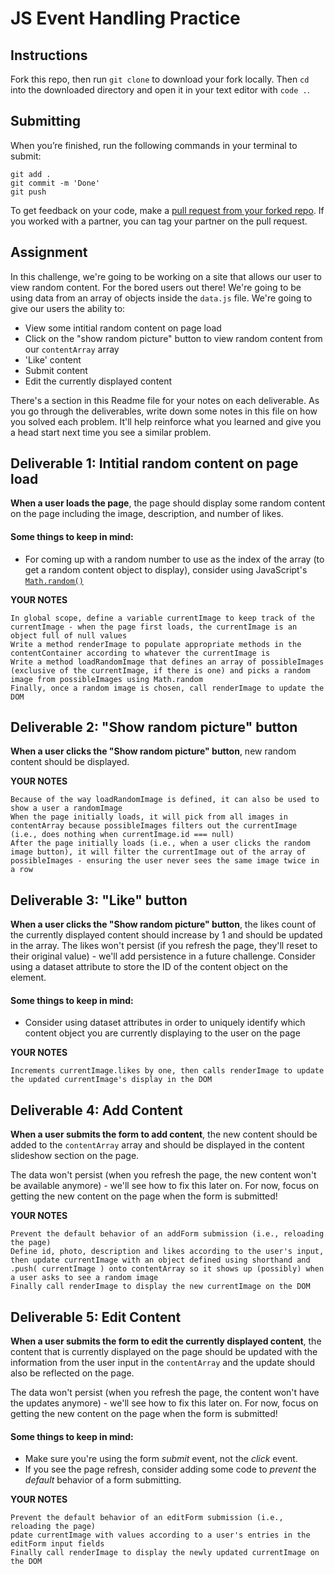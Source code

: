 # JS Event Handling Practice

## Instructions

Fork this repo, then run `git clone` to download your fork locally. Then `cd` into the downloaded directory and open it in your text editor with `code .`.

## Submitting

When you’re finished, run the following commands in your terminal to submit:

```
git add .
git commit -m 'Done'
git push
```

To get feedback on your code, make a [pull request from your forked repo](https://docs.github.com/en/github/collaborating-with-issues-and-pull-requests/creating-a-pull-request-from-a-fork). If you worked with a partner, you can tag your partner on the pull request.

## Assignment

In this challenge, we're going to be working on a site that allows our user to view random content. For the bored users out there! We're going to be using data from an array of objects inside the `data.js` file. We're going to give our users the ability to:

- View some intitial random content on page load
- Click on the "show random picture" button to view random content from our `contentArray` array
- 'Like' content
- Submit content
- Edit the currently displayed content

There's a section in this Readme file for your notes on each deliverable. As you go through the deliverables, write down some notes in this file on how you solved each problem. It'll help reinforce what you learned and give you a head start next time you see a similar problem.

## Deliverable 1: Intitial random content on page load

**When a user loads the page**, the page should display some random content on the page including the image, description, and number of likes. 

#### Some things to keep in mind:
- For coming up with a random number to use as the index of the array (to get a random content object to display), consider using JavaScript's [`Math.random()`](https://www.w3schools.com/js/js_random.asp)

**YOUR NOTES**
```
In global scope, define a variable currentImage to keep track of the currentImage - when the page first loads, the currentImage is an object full of null values
Write a method renderImage to populate appropriate methods in the contentContainer according to whatever the currentImage is
Write a method loadRandomImage that defines an array of possibleImages (exclusive of the currentImage, if there is one) and picks a random image from possibleImages using Math.random
Finally, once a random image is chosen, call renderImage to update the DOM
```


## Deliverable 2: "Show random picture" button

**When a user clicks the "Show random picture" button**, new random content should be displayed.

**YOUR NOTES**
```
Because of the way loadRandomImage is defined, it can also be used to show a user a randomImage
When the page initially loads, it will pick from all images in contentArray because possibleImages filters out the currentImage (i.e., does nothing when currentImage.id === null)
After the page initially loads (i.e., when a user clicks the random image button), it will filter the currentImage out of the array of possibleImages - ensuring the user never sees the same image twice in a row
```

## Deliverable 3: "Like" button

**When a user clicks the "Show random picture" button**, the likes count of the currently displayed content should increase by 1 and should be updated in the array. The likes won't persist (if you refresh the page, they'll reset to their original value) - we'll add persistence in a future challenge. Consider using a dataset attribute to store the ID of the content object on the element.

#### Some things to keep in mind:

- Consider using dataset attributes in order to uniquely identify which content object you are currently displaying to the user on the page

**YOUR NOTES**
```
Increments currentImage.likes by one, then calls renderImage to update the updated currentImage's display in the DOM
```



## Deliverable 4: Add Content

**When a user submits the form to add content**, the new content should be added to the `contentArray` array and should be displayed in the content slideshow section on the page.

The data won't persist (when you refresh the page, the new content won't be available anymore) - we'll see how to fix this later on. For now, focus on getting the new content on the page when the form is submitted!

**YOUR NOTES**
```
Prevent the default behavior of an addForm submission (i.e., reloading the page)
Define id, photo, description and likes according to the user's input, then update currentImage with an object defined using shorthand and .push( currentImage ) onto contentArray so it shows up (possibly) when a user asks to see a random image
Finally call renderImage to display the new currentImage on the DOM
```

## Deliverable 5: Edit Content

**When a user submits the form to edit the currently displayed content**, the content that is currently displayed on the page should be updated with the information from the user input in the `contentArray` and the update should also be reflected on the page. 

The data won't persist (when you refresh the page, the content won't have the updates anymore) - we'll see how to fix this later on. For now, focus on getting the new content on the page when the form is submitted!

#### Some things to keep in mind:

- Make sure you're using the form *submit* event, not the *click* event.
- If you see the page refresh, consider adding some code to *prevent* the *default* behavior of a form submitting.

**YOUR NOTES**
```
Prevent the default behavior of an editForm submission (i.e., reloading the page)
pdate currentImage with values according to a user's entries in the editForm input fields
Finally call renderImage to display the newly updated currentImage on the DOM
```
